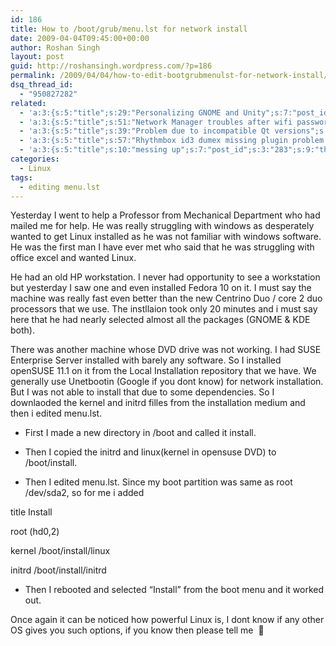 ```yaml
---
id: 186
title: How to /boot/grub/menu.lst for network install
date: 2009-04-04T09:45:00+00:00
author: Roshan Singh
layout: post
guid: http://roshansingh.wordpress.com/?p=186
permalink: /2009/04/04/how-to-edit-bootgrubmenulst-for-network-install/
dsq_thread_id:
  - "950827282"
related:
  - 'a:3:{s:5:"title";s:29:"Personalizing GNOME and Unity";s:7:"post_id";s:3:"416";s:9:"thumbnail";s:0:"";}'
  - 'a:3:{s:5:"title";s:51:"Network Manager troubles after wifi password change";s:7:"post_id";s:3:"378";s:9:"thumbnail";s:0:"";}'
  - 'a:3:{s:5:"title";s:39:"Problem due to incompatible Qt versions";s:7:"post_id";s:3:"311";s:9:"thumbnail";s:0:"";}'
  - 'a:3:{s:5:"title";s:57:"Rhythmbox id3 dumex missing plugin problem &#8212; solved";s:7:"post_id";s:3:"298";s:9:"thumbnail";s:0:"";}'
  - 'a:3:{s:5:"title";s:10:"messing up";s:7:"post_id";s:3:"283";s:9:"thumbnail";s:0:"";}'
categories:
  - Linux
tags:
  - editing menu.lst
---
```

Yesterday I went to help a Professor from Mechanical Department who had mailed me for help. He was really struggling with windows as desperately wanted to get Linux installed as he was not familiar with windows software. He was the first man I have ever met who said that he was struggling with office excel and wanted Linux.

He had an old HP workstation. I never had opportunity to see a workstation but yesterday I saw one and even installed Fedora 10 on it. I must say the machine was really fast even better than the new Centrino Duo / core 2 duo processors that we use. The instllaion took only 20 minutes and i must say here that he had nearly selected almost all the packages (GNOME & KDE both).

There was another machine whose DVD drive was not working. I had SUSE Enterprise Server installed with barely any software. So I installed openSUSE 11.1 on it from the Local Installation repository that we have. We generally use Unetbootin (Google if you dont know) for network installation. But I was not able to install that due to some dependencies. So I downlaoded the kernel and initrd filles from the installation medium and then i edited menu.lst.

  * First I made a new directory in /boot and called it install.
  * Then I copied the initrd and linux(kernel in opensuse DVD) to /boot/install.

  * Then I edited menu.lst. Since my boot partition was same as root /dev/sda2, so for me i added

title Install

root (hd0,2)
  
kernel /boot/install/linux
  
initrd /boot/install/initrd

  * Then I rebooted and selected &#8220;Install&#8221; from the boot menu and it worked out.

Once again it can be noticed how powerful Linux is, I dont know if any other OS gives you such options, if you know then please tell me  🙂